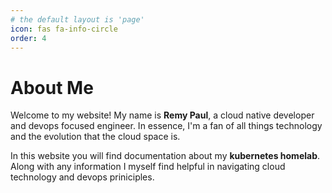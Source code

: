 ```yaml
---
# the default layout is 'page'
icon: fas fa-info-circle
order: 4
---
```


# About Me

Welcome to my website! My name is **Remy Paul**, a cloud native developer and devops focused engineer. In essence, I'm a fan of all things technology and the evolution that the cloud space is.

In this website you will find documentation about my **kubernetes homelab**. Along with any information I myself find helpful in navigating cloud technology and devops priniciples.

